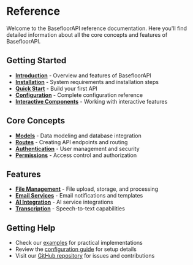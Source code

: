 # Reference

Welcome to the BasefloorAPI reference documentation. Here you'll find detailed information about all the core concepts and features of BasefloorAPI.

## Getting Started

- **[Introduction](./guide/)** - Overview and features of BasefloorAPI
- **[Installation](./guide/installation)** - System requirements and installation steps
- **[Quick Start](./guide/quick-start)** - Build your first API
- **[Configuration](./guide/configuration)** - Complete configuration reference
- **[Interactive Components](./guide/interactive-components)** - Working with interactive features

## Core Concepts

- **[Models](./models)** - Data modeling and database integration
- **[Routes](./routes)** - Creating API endpoints and routing
- **[Authentication](./authentication)** - User management and security
- **[Permissions](./permissions)** - Access control and authorization

## Features

- **[File Management](./files)** - File upload, storage, and processing
- **[Email Services](./emails)** - Email notifications and templates
- **[AI Integration](./ai)** - AI service integrations
- **[Transcription](./transcription)** - Speech-to-text capabilities

## Getting Help

- Check our [examples](../examples/) for practical implementations
- Review the [configuration guide](./guide/configuration) for setup details
- Visit our [GitHub repository](https://github.com/haseebnqureshi/basefloor) for issues and contributions 